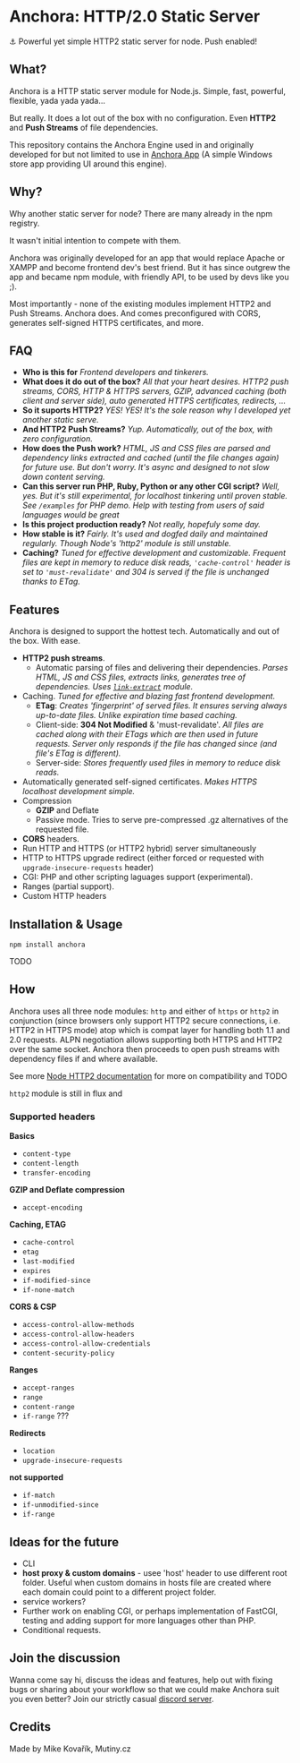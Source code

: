 # Anchora: HTTP/2.0 Static Server

⚓ Powerful yet simple HTTP2 static server for node. Push enabled!

## What?

Anchora is a HTTP static server module for Node.js. Simple, fast, powerful, flexible, yada yada yada...

But really. It does a lot out of the box with no configuration. Even **HTTP2** and **Push Streams** of file dependencies.

This repository contains the Anchora Engine used in and originally developed for but not limited to use in [Anchora App](https://github.com/MikeKovarik/anchora-app) (A simple Windows store app providing UI around this engine).



## Why?

Why another static server for node? There are many already in the npm registry.

It wasn't initial intention to compete with them.

Anchora was originally developed for an app that would replace Apache or XAMPP and become frontend dev's best friend. But it has since outgrew the app and became npm module, with friendly API, to be used by devs like you ;).

Most importantly - none of the existing modules implement HTTP2 and Push Streams. Anchora does. And comes preconfigured with CORS, generates self-signed HTTPS certificates, and more.



## FAQ

* **Who is this for** *Frontend developers and tinkerers.*
* **What does it do out of the box?** *All that your heart desires. HTTP2 push streams, CORS, HTTP & HTTPS servers, GZIP, advanced caching (both client and server side), auto generated HTTPS certificates, redirects, ...*
* **So it suports HTTP2?** *YES! YES! It's the sole reason why I developed yet another static serve.*
* **And HTTP2 Push Streams?** *Yup. Automatically, out of the box, with zero configuration.*
* **How does the Push work?** *HTML, JS and CSS files are parsed and dependency links extracted and cached (until the file changes again) for future use. But don't worry. It's async and designed to not slow down content serving.*
* **Can this server run PHP, Ruby, Python or any other CGI script?** *Well, yes. But it's still experimental, for localhost tinkering until proven stable. See `/examples` for PHP demo. Help with testing from users of said languages would be great*
* **Is this project production ready?** *Not really, hopefuly some day.*
* **How stable is it?** *Fairly. It's used and dogfed daily and maintained regularly. Though Node's 'http2' module is still unstable.*
* **Caching?** *Tuned for effective development and customizable. Frequent files are kept in memory to reduce disk reads, `'cache-control'` header is set to `'must-revalidate'` and 304 is served if the file is unchanged thanks to ETag.*



## Features

Anchora is designed to support the hottest tech. Automatically and out of the box. With ease.

* **HTTP2 push streams**.
	* Automatic parsing of files and delivering their dependencies. *Parses HTML, JS and CSS files, extracts links, generates tree of dependencies. Uses [`link-extract`](https://www.npmjs.com/package/link-extract) module.*
* Caching. *Tuned for effective and blazing fast frontend development.*
	* **ETag**: *Creates 'fingerprint' of served files. It ensures serving always up-to-date files. Unlike expiration time based caching.*
	* Client-side: **304 Not Modified** & 'must-revalidate'. *All files are cached along with their ETags which are then used in future requests. Server only responds if the file has changed since (and file's ETag is different).*
	* Server-side: *Stores frequently used files in memory to reduce disk reads.*
* Automatically generated self-signed certificates. *Makes HTTPS localhost development simple.*
* Compression
	* **GZIP** and Deflate
	* Passive mode. Tries to serve pre-compressed .gz alternatives of the requested file.
* **CORS** headers.
* Run HTTP and HTTPS (or HTTP2 hybrid) server simultaneously
* HTTP to HTTPS upgrade redirect (either forced or requested with `upgrade-insecure-requests` header)
* CGI: PHP and other scripting laguages support (experimental).
* Ranges (partial support).
* Custom HTTP headers



## Installation & Usage

```
npm install anchora
```

TODO


## How

Anchora uses all three node modules: `http` and either of `https` or `http2` in conjunction (since browsers only support HTTP2 secure connections, i.e. HTTP2 in HTTPS mode) atop which is compat layer for handling both 1.1 and 2.0 requests. ALPN negotiation allows supporting both HTTPS and HTTP2 over the same socket. Anchora then proceeds to open push streams with dependency files if and where available. 

See more [Node HTTP2 documentation](https://nodejs.org/dist/latest-v9.x/docs/api/http2.html#http2_compatibility_api) for more on compatibility and TODO

`http2` module is still in flux and 



### Supported headers

**Basics**

* `content-type`
* `content-length`
* `transfer-encoding`

**GZIP and Deflate compression**

* `accept-encoding`

**Caching, ETAG**

* `cache-control`
* `etag`
* `last-modified`
* `expires`
* `if-modified-since`
* `if-none-match`

**CORS & CSP**

* `access-control-allow-methods`
* `access-control-allow-headers`
* `access-control-allow-credentials`
* `content-security-policy`

**Ranges**

* `accept-ranges`
* `range`
* `content-range`
* `if-range` ???

**Redirects**

* `location`
* `upgrade-insecure-requests`

**not supported**

* `if-match`
* `if-unmodified-since`
* `if-range`


## Ideas for the future 

* CLI
* **host proxy & custom domains** - usee 'host' header to use different root folder. Useful when custom domains in hosts file are created where each domain could point to a different project folder.
* service workers?
* Further work on enabling CGI, or perhaps implementation of FastCGI, testing and adding support for more languages other than PHP.
* Conditional requests.



## Join the discussion

Wanna come say hi, discuss the ideas and features, help out with fixing bugs or sharing about your workflow so that we could make Anchora suit you even better?
Join our strictly casual [discord server](https://discord.gg/3qUU6wK).



## Credits

Made by Mike Kovařík, Mutiny.cz
